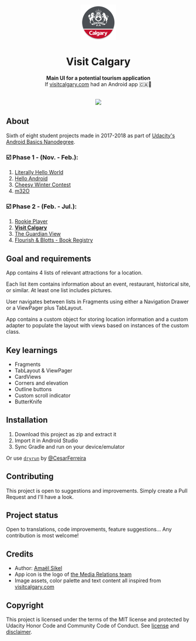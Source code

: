 <div align="center"><img src="app/src/main/res/mipmap-xhdpi/ic_launcher.png"></div>
<h1 align="center">Visit Calgary</h1>
<p align="center"><strong>Main UI for a potential tourism application</strong>
<br>If <a href="https://www.visitcalgary.com/" target="_blank">visitcalgary.com</a> had an Android app 🇨🇦🤳</p>
<br/>
<div align="center"><img src="demo.gif"></img></div>
<h2>About</h2>
Sixth of eight student projects made in 2017-2018 as part of <a href="https://eu.udacity.com/course/android-basics-nanodegree-by-google--nd803" target="_blank">Udacity's Android Basics Nanodegree</a>.

<h3>☑️ Phase 1 - (Nov. - Feb.):</h3>

1. <a href="https://github.com/r4dixx/LiterallyHelloWorld" target="_blank">Literally Hello World</a>
2. <a href="https://github.com/r4dixx/HelloAndroid" target="_blank">Hello Android</a>
3. <a href="https://github.com/r4dixx/CheesyWinterContest" target="_blank">Cheesy Winter Contest</a>
4. <a href="https://github.com/r4dixx/m32O" target="_blank">m32O</a>

<h3>☑️ Phase 2 - (Feb. - Jul.):</h3>

1. <a href="https://github.com/r4dixx/RookiePlayer" target="_blank">Rookie Player</a>
2. <a href="https://github.com/r4dixx/VisitCalgary" target="_blank"><strong>Visit Calgary</strong></a>
3. <a href="https://github.com/r4dixx/TheGuardianView" target="_blank">The Guardian View</a>
4. <a href="https://github.com/r4dixx/Flourish-And-Blotts-Book-Registry" target="_blank">Flourish & Blotts - Book Registry</a>

<h2>Goal and requirements</h2>
App contains 4 lists of relevant attractions for a location.

Each list item contains information about an event, restaurant, historical site, or similar. At least one list includes pictures.

User navigates between lists in Fragments using either a Navigation Drawer or a ViewPager plus TabLayout.

App contains a custom object for storing location information and a custom adapter to populate the layout with views based on instances of the custom class.

<h2>Key learnings</h2>

- Fragments
- TabLayout & ViewPager  
- CardViews
- Corners and elevation
- Outline buttons
- Custom scroll indicator
- ButterKnife

<h2>Installation</h2>

1. Download this project as zip and extract it
2. Import it in Android Studio
3. Sync Gradle and run on your device/emulator

Or use <a href="https://github.com/cesarferreira/dryrun" target="_blank">`dryrun`</a> by <a href="https://github.com/cesarferreira" target="_blank">@CesarFerreira</a>

<h2>Contributing</h2>

This project is open to suggestions and improvements. Simply create a Pull Request and I'll have a look.

<h2>Project status</h2>
Open to translations, code improvements, feature suggestions... Any contribution is most welcome!

<h2>Credits</h2>

- Author: <a href="https://twitter.com/r4dixx" target="_blank">Amaël Sikel</a>
- App icon is the logo of <a href="https://twitter.com/cityofcalgary" target="_blank">the Media Relations team</a>
- Image assets, color palette and text content all inspired from <a href="https://www.visitcalgary.com/accommodations" target="_blank">visitcalgary.com</a>

<h2>Copyright</h2>
This project is licensed under the terms of the MIT license and protected by Udacity Honor Code and Community Code of Conduct. See <a href="LICENSE.md">license</a> and <a href="LICENSE.DISCLAIMER.md">disclaimer</a>.
